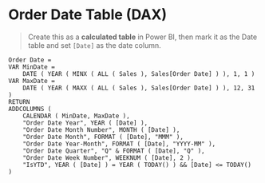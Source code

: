 # Order Date Table (DAX)

> Create this as a **calculated table** in Power BI, then mark it as the Date table and set `[Date]` as the date column.

```DAX
Order Date =
VAR MinDate =
    DATE ( YEAR ( MINX ( ALL ( Sales ), Sales[Order Date] ) ), 1, 1 )
VAR MaxDate =
    DATE ( YEAR ( MAXX ( ALL ( Sales ), Sales[Order Date] ) ), 12, 31 )
RETURN
ADDCOLUMNS (
    CALENDAR ( MinDate, MaxDate ),
    "Order Date Year", YEAR ( [Date] ),
    "Order Date Month Number", MONTH ( [Date] ),
    "Order Date Month", FORMAT ( [Date], "MMM" ),
    "Order Date Year-Month", FORMAT ( [Date], "YYYY-MM" ),
    "Order Date Quarter", "Q" & FORMAT ( [Date], "Q" ),
    "Order Date Week Number", WEEKNUM ( [Date], 2 ),
    "IsYTD", YEAR ( [Date] ) = YEAR ( TODAY() ) && [Date] <= TODAY()
)
```
